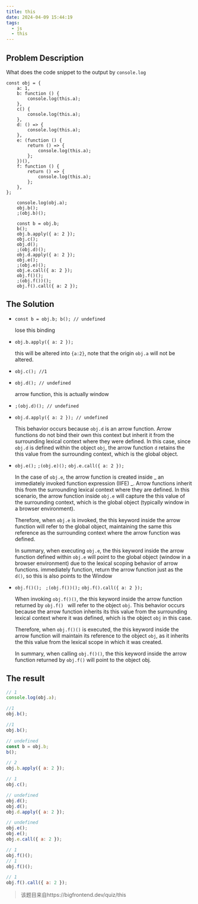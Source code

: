 ```yaml
---
title: this
date: 2024-04-09 15:44:19
tags:
  - js
  - this
---
```


## Problem Description

What does the code snippet to the output by `console.log`

```
const obj = {
	a: 1,
	b: function () {
		console.log(this.a);
	},
	c() {
		console.log(this.a);
	},
	d: () => {
		console.log(this.a);
	},
	e: (function () {
		return () => {
			console.log(this.a);
		};
	})(),
	f: function () {
		return () => {
			console.log(this.a);
		};
	},
};

	console.log(obj.a);
	obj.b();
	;(obj.b)();

	const b = obj.b;
	b();
	obj.b.apply({ a: 2 });
	obj.c();
	obj.d();
	;(obj.d)();
	obj.d.apply({ a: 2 });
	obj.e();
	;(obj.e)();
	obj.e.call({ a: 2 });
	obj.f()();
	;(obj.f())();
	obj.f().call({ a: 2 });
```

## The Solution

- `const b = obj.b; b(); // undefined`

  lose this binding

- `obj.b.apply({ a: 2 }); `

  this will be altered into `{a:2}`, note that the origin `obj.a` will not be
  altered.

- `obj.c(); //1`

- `obj.d(); // undefined`

  arrow function, this is actually window

- `;(obj.d)(); // undefined`

- `obj.d.apply({ a: 2 }); // undefined`

  This behavior occurs because `obj.d` is an arrow function. Arrow functions do
  not bind their own this context but inherit it from the surrounding lexical
  context where they were defined. In this case, since `obj.d` is defined within
  the object `obj`, the arrow function `d` retains the this value from the
  surrounding context, which is the global object.

- `obj.e();` `;(obj.e)();` `obj.e.call({ a: 2 });`

  In the case of `obj.e`, the arrow function is created inside _ an immediately
  invoked function expression (IIFE) _. Arrow functions inherit this from the
  surrounding lexical context where they are defined. In this scenario, the
  arrow function inside `obj.e` will capture the this value of the surrounding
  context, which is the global object (typically window in a browser
  environment).

  Therefore, when `obj.e` is invoked, the this keyword inside the arrow function
  will refer to the global object, maintaining the same this reference as the
  surrounding context where the arrow function was defined.

  In summary, when executing `obj.e`, the this keyword inside the arrow function
  defined within `obj.e` will point to the global object (window in a browser
  environment) due to the lexical scoping behavior of arrow functions.
  immediately function, return the arrow function just as the `d()`, so this is
  also points to the Window

- `obj.f()(); ` `;(obj.f())();` `obj.f().call({ a: 2 });`

  When invoking `obj.f()()`, the this keyword inside the arrow function returned
  by `obj.f() ` will refer to the object `obj`. This behavior occurs because the
  arrow function inherits its this value from the surrounding lexical context
  where it was defined, which is the object `obj` in this case.

  Therefore, when `obj.f()()` is executed, the this keyword inside the arrow
  function will maintain its reference to the object `obj`, as it inherits the
  this value from the lexical scope in which it was created.

  In summary, when calling `obj.f()()`, the this keyword inside the arrow
  function returned by `obj.f()` will point to the object obj.

## The result

```javascript
// 1
console.log(obj.a);

//1
obj.b();

//1
obj.b();

// undefined
const b = obj.b;
b();

// 2
obj.b.apply({ a: 2 });

// 1
obj.c();

// undefined
obj.d();
obj.d();
obj.d.apply({ a: 2 });

// undefined
obj.e();
obj.e();
obj.e.call({ a: 2 });

// 1
obj.f()();
// 1
obj.f()();

// 1
obj.f().call({ a: 2 });
```

> 该题目来自https://bigfrontend.dev/quiz/this
